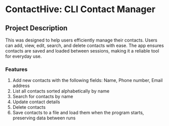 # ContactHive: CLI Contact Manager

## Project Description

This was designed to help users efficiently manage their contacts. Users can add, view, edit, search, and delete contacts with ease. 
The app ensures contacts are saved and loaded between sessions, making it a reliable tool for everyday use.

### Features

1. Add new contacts with the following fields: Name, Phone number, Email address  
2. List all contacts sorted alphabetically by name  
3. Search for contacts by name  
4. Update contact details  
5. Delete contacts  
6. Save contacts to a file and load them when the program starts, preserving data between runs  
